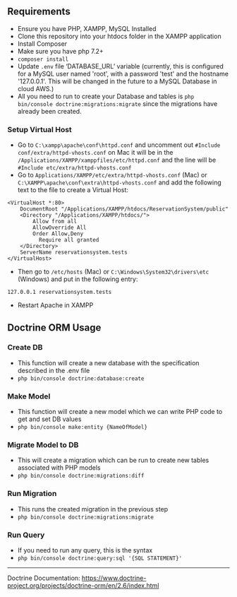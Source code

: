 ## Requirements
- Ensure you have PHP, XAMPP, MySQL Installed
- Clone this repository into your htdocs folder in the XAMPP application
- Install Composer
- Make sure you have php 7.2+
- `composer install`
- Update `.env` file ‘DATABASE_URL’ variable (currently, this is configured for a MySQL user named 'root', with a password 'test' and the hostname '127.0.0.1'. This will be changed in the future to a MySQL Database in cloud AWS.)
- All you need to run to create your Database and tables is `php bin/console doctrine:migrations:migrate` since the migrations have already been created.

### Setup Virtual Host
- Go to `C:\xampp\apache\conf\httpd.conf` and uncomment out `#Include conf/extra/httpd-vhosts.conf` on Mac it will be in the `/Applications/XAMPP/xamppfiles/etc/httpd.conf` and the line will be `#Include etc/extra/httpd-vhosts.conf`
- Go to `Applications/XAMPP/etc/extra/httpd-vhosts.conf` (Mac) or `C:\XAMPP\apache\conf\extra\httpd-vhosts.conf` and add the following text to the file to create a Virtual Host: 
```
<VirtualHost *:80>
    DocumentRoot "/Applications/XAMPP/htdocs/ReservationSystem/public"
    <Directory "/Applications/XAMPP/htdocs/">
        Allow from all
        AllowOverride All
        Order Allow,Deny
          Require all granted
    </Directory>
    ServerName reservationsystem.tests
</VirtualHost>
```
- Then go to `/etc/hosts` (Mac) or `C:\Windows\System32\drivers\etc` (Windows) and put in the following entry:
```
127.0.0.1 reservationsystem.tests
```
- Restart Apache in XAMPP

## Doctrine ORM Usage

### Create DB
- This function will create a new database with the specification described in the .env file
- `php bin/console doctrine:database:create`

### Make Model
- This function will create a new model which we can write PHP code to get and set DB values
- `php bin/console make:entity {NameOfModel}`

### Migrate Model to DB
- This will create a migration which can be run to create new tables associated with PHP models
- `php bin/console doctrine:migrations:diff`

### Run Migration
- This runs the created migration in the previous step
- `php bin/console doctrine:migrations:migrate`

### Run Query
- If you need to run any query, this is the syntax
- `php bin/console doctrine:query:sql '{SQL STATEMENT}'`

-----------------------------------
Doctrine Documentation: https://www.doctrine-project.org/projects/doctrine-orm/en/2.6/index.html
